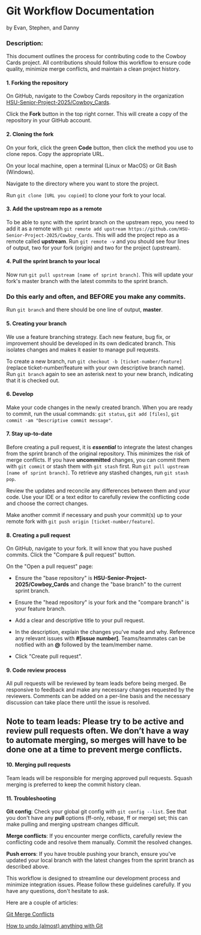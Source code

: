 # Git Workflow Documentation

by Evan, Stephen, and Danny

### Description:

This document outlines the process for contributing code to the Cowboy Cards project. All contributions should follow this workflow to ensure code quality, minimize merge conflicts, and maintain a clean project history.

#### 1. Forking the repository

On GitHub, navigate to the Cowboy Cards repository in the organization [HSU-Senior-Project-2025/Cowboy_Cards](https://github.com/HSU-Senior-Project-2025/Cowboy_Cards).

Click the **Fork** button in the top right corner. This will create a copy of the repository in your GitHub account.

#### 2. Cloning the fork

On your fork, click the green **Code** button, then click the method you use to clone repos. Copy the appropriate URL.

On your local machine, open a terminal (Linux or MacOS) or Git Bash (Windows).

Navigate to the directory where you want to store the project.

Run `git clone [URL you copied]` to clone your fork to your local.

#### 3. Add the upstream repo as a remote

To be able to sync with the sprint branch on the upstream repo, you need to add it as a remote with `git remote add upstream https://github.com/HSU-Senior-Project-2025/Cowboy_Cards`. This will add the project repo as a remote called **upstream**. Run `git remote -v` and you should see four lines of output, two for your fork (origin) and two for the project (upstream).

#### 4. Pull the sprint branch to your local

Now run `git pull upstream [name of sprint branch]`. This will update your fork's master branch with the latest commits to the sprint branch.

### Do this early and often, and BEFORE you make any commits.

Run `git branch` and there should be one line of output, **master**.

#### 5. Creating your branch

We use a feature branching strategy. Each new feature, bug fix, or improvement should be developed in its own dedicated branch. This isolates changes and makes it easier to manage pull requests.

To create a new branch, run `git checkout -b [ticket-number/feature]` (replace ticket-number/feature with your own descriptive branch name). Run `git branch` again to see an asterisk next to your new branch, indicating that it is checked out.

#### 6. Develop

Make your code changes in the newly created branch. When you are ready to commit, run the usual commands: `git status`, `git add [files]`, `git commit -am "Descriptive commit message"`.

#### 7. Stay up-to-date

Before creating a pull request, it is **_essential_** to integrate the latest changes from the sprint branch of the original repository. This minimizes the risk of merge conflicts. If you have **uncommitted** changes, you can commit them with `git commit` or stash them with `git stash` first. Run `git pull upstream [name of sprint branch]`. To retrieve any stashed changes, run `git stash pop`.

Review the updates and reconcile any differences between them and your code. Use your IDE or a text editor to carefully review the conflicting code and choose the correct changes.

Make another commit if necessary and push your commit(s) up to your remote fork with `git push origin [ticket-number/feature]`.

#### 8. Creating a pull request

On GitHub, navigate to your fork. It will know that you have pushed commits. Click the "Compare & pull request" button.

On the "Open a pull request" page:

- Ensure the "base repository" is **HSU-Senior-Project-2025/Cowboy_Cards** and change the "base branch" to the current sprint branch.

- Ensure the "head repository" is your fork and the "compare branch" is your feature branch.

- Add a clear and descriptive title to your pull request.

- In the description, explain the changes you've made and why. Reference any relevant issues with **#[issue number]**. Teams/teammates can be notified with an **@** followed by the team/member name.

- Click "Create pull request".

#### 9. Code review process

All pull requests will be reviewed by team leads before being merged. Be responsive to feedback and make any necessary changes requested by the reviewers. Comments can be added on a per-line basis and the necessary discussion can take place there until the issue is resolved.

## Note to team leads: Please try to be active and review pull requests often. We don’t have a way to automate merging, so merges will have to be done one at a time to prevent merge conflicts.

#### 10. Merging pull requests

Team leads will be responsible for merging approved pull requests. Squash merging is preferred to keep the commit history clean.

#### 11. Troubleshooting

**Git config**: Check your global git config with `git config --list`. See that you don't have any **pull** options (ff-only, rebase, ff or merge) set; this can make pulling and merging upstream changes difficult.

**Merge conflicts**: If you encounter merge conflicts, carefully review the conflicting code and resolve them manually. Commit the resolved changes.

**Push errors**: If you have trouble pushing your branch, ensure you've updated your local branch with the latest changes from the sprint branch as described above.

This workflow is designed to streamline our development process and minimize integration issues. Please follow these guidelines carefully. If you have any questions, don't hesitate to ask.

Here are a couple of articles:

[Git Merge Conflicts](https://www.atlassian.com/git/tutorials/using-branches/merge-conflicts)

[How to undo (almost) anything with Git](https://github.blog/open-source/git/how-to-undo-almost-anything-with-git/)
